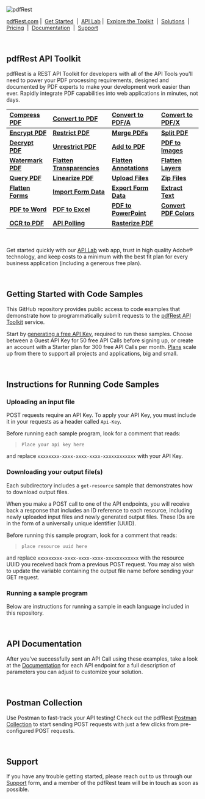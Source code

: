 ![pdfRest](https://cms.pdfrest.com/content/images/2022/11/pdfRest_logo_tag_750_275_light_bg.png)

[pdfRest.com](https://pdfrest.com/)&nbsp;|&nbsp; [Get Started](https://pdfrest.com/getstarted/) &nbsp;|&nbsp; [API Lab](https://pdfrest.com/apilab/)&nbsp;|&nbsp; [Explore the Toolkit](https://pdfrest.com/apitools/) &nbsp;|&nbsp; [Solutions](https://pdfrest.com/learning/solutions/) &nbsp;|&nbsp; [Pricing](https://pdfrest.com/pricing/) &nbsp;|&nbsp; [Documentation](https://pdfrest.com/documentation/) &nbsp;|&nbsp; [Support](https://pdfrest.com/support/)

<br>

## pdfRest API Toolkit

pdfRest is a REST API Toolkit for developers with all of the API Tools you'll need to power your PDF processing requirements, designed and documented by PDF experts to make your development work easier than ever. Rapidly integrate PDF capabilities into web applications in minutes, not days.

| [Compress PDF](https://pdfrest.com/apitools/compress-pdf/)       | [Convert to PDF](https://pdfrest.com/apitools/convert-to-pdf/)                     | **[Convert to PDF/A](https://pdfrest.com/apitools/convert-to-pdfa/)**            |      [Convert to PDF/X](https://pdfrest.com/apitools/convert-to-pdfx/)             |
| :----------------------------------------------------------------- | :----------------------------------------------------------------------------------- | :----------------------------------------------------------------- | :---------------------------------------------------------------------- |
| **[Encrypt PDF](https://pdfrest.com/apitools/encrypt-pdf/)**     | **[Restrict PDF](https://pdfrest.com/apitools/restrict-pdf/)**                     | **[Merge PDFs](https://pdfrest.com/apitools/merge-pdfs/)**       | **[Split PDF](https://pdfrest.com/apitools/split-pdf/)** | 
| **[Decrypt PDF](https://pdfrest.com/apitools/encrypt-pdf/)**     | **[Unrestrict PDF](https://pdfrest.com/apitools/restrict-pdf/)**                   | **[Add to PDF](https://pdfrest.com/apitools/add-to-pdf/)**       | **[PDF to Images](https://pdfrest.com/apitools/pdf-to-images/)**         |
| **[Watermark PDF](https://pdfrest.com/apitools/watermark-pdf/)** | **[Flatten Transparencies](https://pdfrest.com/apitools/flatten-transparencies/)** | **[Flatten Annotations](https://pdfrest.com/apitools/flatten-annotations/)** | **[Flatten Layers](https://pdfrest.com/apitools/flatten-layers/)** |
**[Query PDF](https://pdfrest.com/apitools/query-pdf/)**           | **[Linearize PDF](https://pdfrest.com/apitools/linearize-pdf/)**   | **[Upload Files](https://pdfrest.com/apitools/upload-files/)**                   | **[Zip Files](https://pdfrest.com/apitools/zip-files/)**
| **[Flatten Forms](https://pdfrest.com/apitools/flatten-forms/)** | **[Import Form Data](https://pdfrest.com/apitools/import-form-data/)** | **[Export Form Data](https://pdfrest.com/apitools/export-form-data/)** | **[Extract Text](https://pdfrest.com/apitools/extract-text/)** |
| **[PDF to Word](https://pdfrest.com/apitools/pdf-to-word/)** | **[PDF to Excel](https://pdfrest.com/apitools/pdf-to-excel/)** | **[PDF to PowerPoint](https://pdfrest.com/apitools/pdf-to-powerpoint/)** | **[Convert PDF Colors](https://pdfrest.com/apitools/convert-pdf-colors/)** |
| **[OCR to PDF](https://pdfrest.com/apitools/ocr-pdf/)** | **[API Polling](https://pdfrest.com/apitools/api-polling/)** | **[Rasterize PDF](https://pdfrest.com/apitools/rasterize-pdf/)** | |

<br>

Get started quickly with our [API Lab](https://pdfrest.com/apilab/) web app, trust in high quality Adobe® technology, and keep costs to a minimum with the best fit plan for every business application (including a generous free plan).

<br>

## Getting Started with Code Samples

This GitHub repository provides public access to code examples that demonstrate how to programmatically submit requests to the [pdfRest API Toolkit](https://pdfrest.com/) service.

Start by [generating a free API Key](https://pdfrest.com/getstarted/), required to run these samples. Choose between a Guest API Key for 50 free API Calls before signing up, or create an account with a Starter plan for 300 free API Calls per month. [Plans](https://pdfrest.com/pricing/) scale up from there to support all projects and applications, big and small.

<br>

## Instructions for Running Code Samples

### Uploading an input file

POST requests require an API Key. To apply your API Key, you must include it in your requests as a header called `Api-Key`.

Before running each sample program, look for a comment that reads:

> `Place your api key here`

and replace `xxxxxxxx-xxxx-xxxx-xxxx-xxxxxxxxxxxx` with your API Key.

### Downloading your output file(s)

Each subdirectory includes a `get-resource` sample that demonstrates how to download output files.

When you make a POST call to one of the API endpoints, you will receive back a response that includes an ID reference to each resource, including newly uploaded input files and newly generated output files. These IDs are in the form of a universally unique identifier (UUID).

Before running this sample program, look for a comment that reads:

> `place resource uuid here`

and replace `xxxxxxxxx-xxxx-xxxx-xxxx-xxxxxxxxxxxx` with the resource UUID you received back from a previous POST request. You may also wish to update the variable containing the output file name before sending your GET request.

### Running a sample program

Below are instructions for running a sample in each language included in this repository.

<br>

## API Documentation

After you've successfully sent an API Call using these examples, take a look at the [Documentation](https://pdfrest.com/documentation/) for each API endpoint for a full description of parameters you can adjust to customize your solution.

<br>

## Postman Collection

Use Postman to fast-track your API testing! Check out the pdfRest [Postman Collection](https://www.postman.com/pdfrest) to start sending POST requests with just a few clicks from pre-configured POST requests.

<br>

## Support

If you have any trouble getting started, please reach out to us through our [Support](https://pdfrest.com/support) form, and a member of the pdfRest team will be in touch as soon as possible.
